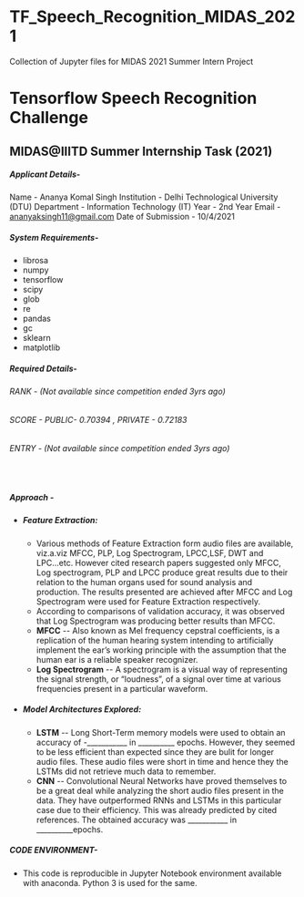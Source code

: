 # TF_Speech_Recognition_MIDAS_2021
Collection of Jupyter files for MIDAS 2021 Summer Intern Project
# Tensorflow Speech Recognition Challenge
## MIDAS@IIITD Summer Internship Task (2021)


##### Applicant Details-
Name - Ananya Komal Singh 
Institution - Delhi Technological University (DTU)
Department - Information Technology (IT)
Year - 2nd Year
Email - ananyaksingh11@gmail.com
Date of Submission - 10/4/2021
##### System Requirements-
- librosa 
- numpy
- tensorflow
- scipy
- glob
- re
- pandas 
- gc
- sklearn
- matplotlib

##### Required Details-
###### *RANK* - (Not available since competition ended 3yrs ago)
######  SCORE - PUBLIC- 0.70394 , PRIVATE - 0.72183
###### *ENTRY* - (Not available since competition ended 3yrs ago)

&nbsp;

##### Approach -
- ##### *Feature Extraction*:
    -  Various methods of Feature Extraction form audio files are available, viz.a.viz MFCC, PLP, Log Spectrogram, LPCC,LSF, DWT and LPC...etc. However cited research papers suggested only MFCC, Log spectrogram, PLP and LPCC produce great results due to their relation to the human organs used for sound analysis and production. The results presented are achieved after MFCC and Log Spectrogram were used for Feature Extraction respectively. 
    -  According to comparisons of validation accuracy, it was observed that Log Spectrogram was producing better results than MFCC.
    -  **MFCC** -- Also known as Mel frequency cepstral coefficients, is a replication of the human hearing system intending to artificially implement the ear’s working principle with the assumption that the human ear is a reliable speaker recognizer.
    -  **Log Spectrogram** -- A spectrogram is a visual way of representing the signal strength, or “loudness”, of a signal over time at various frequencies present in a particular waveform.
- ##### *Model Architectures Explored*:
   -  **LSTM** -- Long Short-Term memory models were used to obtain an accuracy of -___________ in __________ epochs. However, they seemed to be less efficient than expected since they are bulit for longer audio files. These audio files were short in time and hence they the LSTMs did not retrieve much data to remember.
   -  **CNN** -- Convolutional Neural Networks have proved themselves to be a great deal while analyzing the short audio files present in the data. They have outperformed RNNs and LSTMs in this particular case due to their efficiency. This was already predicted by cited references. The obtained accuracy was ___________ in __________epochs.

   
##### CODE ENVIRONMENT-
- This code is reproducible in Jupyter Notebook environment available with anaconda. Python 3 is used for the same.





